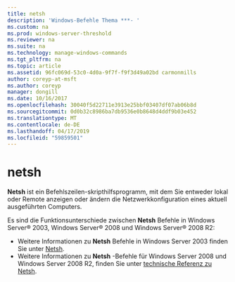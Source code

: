 ```yaml
---
title: netsh
description: 'Windows-Befehle Thema ***- '
ms.custom: na
ms.prod: windows-server-threshold
ms.reviewer: na
ms.suite: na
ms.technology: manage-windows-commands
ms.tgt_pltfrm: na
ms.topic: article
ms.assetid: 96fc069d-53c0-4d0a-9f7f-f9f3d49a02bd carmonmills
author: coreyp-at-msft
ms.author: coreyp
manager: dongill
ms.date: 10/16/2017
ms.openlocfilehash: 30040f5d22711e3913e25bbf03407df07ab06b8d
ms.sourcegitcommit: 0d0b32c8986ba7db9536e0b8648d4ddf9b03e452
ms.translationtype: MT
ms.contentlocale: de-DE
ms.lasthandoff: 04/17/2019
ms.locfileid: "59859501"
---
```

# <a name="netsh"></a>netsh



**Netsh** ist ein Befehlszeilen-skripthilfsprogramm, mit dem Sie entweder lokal oder Remote anzeigen oder ändern die Netzwerkkonfiguration eines aktuell ausgeführten Computers.

Es sind die Funktionsunterschiede zwischen **Netsh** Befehle in Windows Server® 2003, Windows Server® 2008 und Windows Server® 2008 R2:
-   Weitere Informationen zu **Netsh** Befehle in Windows Server 2003 finden Sie unter [Netsh](https://technet.microsoft.com/library/cc779693(v=ws.10).aspx).
-   Weitere Informationen zu **Netsh** -Befehle für Windows Server 2008 und Windows Server 2008 R2, finden Sie unter [technische Referenz zu Netsh](https://technet.microsoft.com/library/cc754753(v=ws.10).aspx).